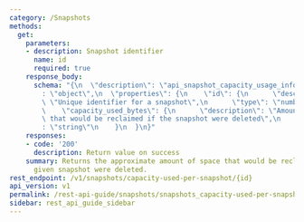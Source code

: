 ```yaml
---
category: /Snapshots
methods:
  get:
    parameters:
    - description: Snapshot identifier
      name: id
      required: true
    response_body:
      schema: "{\n  \"description\": \"api_snapshot_capacity_usage_info\",\n  \"type\"\
        : \"object\",\n  \"properties\": {\n    \"id\": {\n      \"description\":\
        \ \"Unique identifier for a snapshot\",\n      \"type\": \"number\"\n    },\n\
        \    \"capacity_used_bytes\": {\n      \"description\": \"Amount of space\
        \ that would be reclaimed if the snapshot were deleted\",\n      \"type\"\
        : \"string\"\n    }\n  }\n}"
    responses:
    - code: '200'
      description: Return value on success
    summary: Returns the approximate amount of space that would be reclaimed if the
      given snapshot were deleted.
rest_endpoint: /v1/snapshots/capacity-used-per-snapshot/{id}
api_version: v1
permalink: /rest-api-guide/snapshots/snapshots_capacity-used-per-snapshot_id.html
sidebar: rest_api_guide_sidebar
---
```


